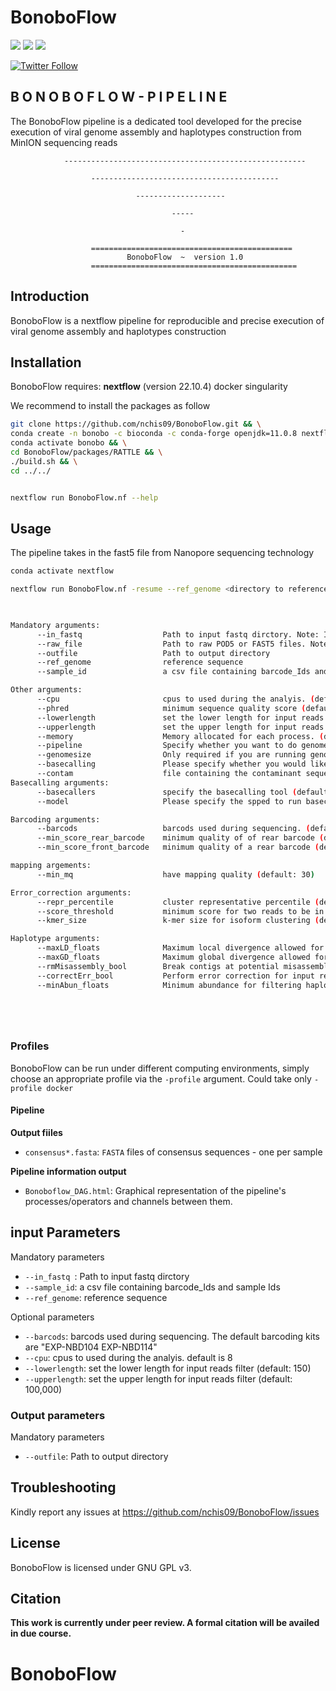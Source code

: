 #  BonoboFlow
[![](https://img.shields.io/badge/nextflow-22.10.4-yellowgreen)](https://www.nextflow.io)
[![](https://img.shields.io/badge/uses-docker-orange)](https://docs.docker.com/get-docker)
[![](https://img.shields.io/badge/License-GPLv3-blue.svg)](https://www.gnu.org/licenses/gpl-3.0)


[![Twitter Follow](https://img.shields.io/twitter/follow/ndekezi09.svg?style=social)](https://twitter.com/ndekezi09) 


## B O N O B O F L O W - P I P E L I N E


The BonoboFlow pipeline is a dedicated tool developed for the precise execution of viral 
        genome assembly and haplotypes construction from MinION sequencing reads

                ------------------------------------------------------

                      ------------------------------------------
                
                                --------------------
                
                                        -----
                            
                                          -

                      =============================================
                              BonoboFlow  ~  version 1.0
                      ==============================================


## Introduction

BonoboFlow is a nextflow pipeline for reproducible and precise execution of viral genome assembly and haplotypes construction 


## Installation

BonoboFlow requires:
 **nextflow** (version 22.10.4)
 docker
 singularity


We recommend to install the packages as follow

```bash
git clone https://github.com/nchis09/BonoboFlow.git && \
conda create -n bonobo -c bioconda -c conda-forge openjdk=11.0.8 nextflow=24.04.2  python cmake spoa && \
conda activate bonobo && \
cd BonoboFlow/packages/RATTLE && \
./build.sh && \
cd ../../
```

```bash

nextflow run BonoboFlow.nf --help
```

## Usage

The pipeline takes in the fast5 file from Nanopore sequencing technology 

```bash
conda activate nextflow

nextflow run BonoboFlow.nf -resume --ref_genome <directory to reference genome> --in_fastq <directory to input files> --outfile <directory to output files> --sample_id <csv of sample IDs and barcode ID> -w <directory to save the work files>

    

Mandatory arguments:
      --in_fastq                  Path to input fastq dirctory. Note: If you specify this you dont have to specify the  --raw_file
      --raw_file                  Path to raw POD5 or FAST5 files. Note: If you specify this, make sure you change the --basecalling flag to ON
      --outfile                   Path to output directory
      --ref_genome                reference sequence
      --sample_id                 a csv file containing barcode_Ids and sample Ids. An example csv file is provided in the BonoboFlow directory

Other arguments:
      --cpu                       cpus to used during the analyis. (default: 8)
      --phred                     minimum sequence quality score (default: 12)
      --lowerlength               set the lower length for input reads filter (default: 1000)
      --upperlength               set the upper length for input reads filter (default: 20000)
      --memory                    Memory allocated for each process. (default: 30 GB)
      --pipeline                  Specify whether you want to do genome assembly or haplotype reconstruction. (default: haplotype)
      --genomesize                Only required if you are running genome assembly (default: 5k)
      --basecalling               Please specify whether you would like to carry out basecalling (default: OFF). If "ON" ensure to provide raw files
      --contam                    file containing the contaminant sequences that should be removed from the reads
Basecalling arguments:
      --basecallers               specify the basecalling tool (default: basecaller the alternative: duplex)
      --model                     Please specify the spped to run basecalling, the (default: sup the alternatives: fast, hac)

Barcoding arguments:
      --barcods                   barcods used during sequencing. (default: "EXP-NBD104 EXP-NBD114")
      --min_score_rear_barcode    minimum quality of of rear barcode (default: 75)
      --min_score_front_barcode   minimum quality of a rear barcode (default: 75)

mapping argements:
      --min_mq                    have mapping quality (default: 30)

Error_correction arguments:
      --repr_percentile           cluster representative percentile (default: 0.15)
      --score_threshold           minimum score for two reads to be in the same gene cluster (default: 0.2)
      --kmer_size                 k-mer size for isoform clustering (default: 11, maximum: 16)

Haplotype arguments:
      --maxLD_floats              Maximum local divergence allowed for merging haplotypes. (default: 0.01)
      --maxGD_floats              Maximum global divergence allowed for merging haplotypes. (default: 0.01)
      --rmMisassembly_bool        Break contigs at potential misassembled positions (default: False)
      --correctErr_bool           Perform error correction for input reads (default: False)
      --minAbun_floats            Minimum abundance for filtering haplotypes (default: 0.02)

   




```

### Profiles

BonoboFlow can be run under different computing environments, simply choose an appropriate profile via the `-profile` argument. Could take only `-profile docker`


#### Pipeline 


**Output fiiles**

* `consensus*.fasta`: `FASTA` files of consensus sequences - one per sample


**Pipeline information output**

* `Bonoboflow_DAG.html`: Graphical representation of the pipeline's processes/operators and channels between them.



## input Parameters

Mandatory parameters

* `--in_fastq `:            Path to input fastq dirctory
* `--sample_id`:           a csv file containing barcode_Ids and sample Ids
* `--ref_genome`:           reference sequence


Optional parameters

* `--barcods`:        barcods used during sequencing. The default barcoding kits are "EXP-NBD104 EXP-NBD114"
* `--cpu`:                 cpus to used during the analyis. default is 8
* `--lowerlength`:               set the lower length for input reads filter (default: 150)
* `--upperlength`:             set the upper length for input reads filter (default: 100,000)


### Output parameters

Mandatory parameters

* `--outfile`:          Path to output directory


## Troubleshooting

Kindly report any issues at https://github.com/nchis09/BonoboFlow/issues

## License

BonoboFlow is licensed under GNU GPL v3.

## Citation

**This work is currently under peer review. A formal citation will be availed in due course.**

# BonoboFlow
